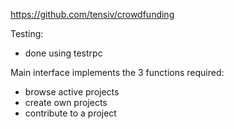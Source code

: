 https://github.com/tensiv/crowdfunding

Testing:
- done using testrpc

Main interface implements the 3 functions required:
- browse active projects 
- create own projects
- contribute to a project


